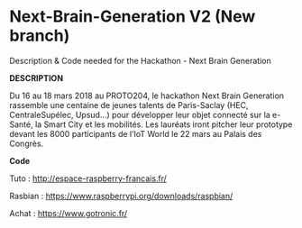 # Next-Brain-Generation V2 (New branch) 
Description &amp; Code needed for the Hackathon - Next Brain Generation 

**DESCRIPTION**

Du 16 au 18 mars 2018 au PROTO204, le hackathon Next Brain Generation rassemble une centaine de jeunes talents de Paris-Saclay (HEC, CentraleSupélec, Upsud…) pour développer leur objet connecté sur la e-Santé, la Smart City et les mobilités. Les lauréats iront pitcher leur prototype devant les 8000 participants de l’IoT World le 22 mars au Palais des Congrès.


**Code**

Tuto : http://espace-raspberry-francais.fr/

Rasbian : https://www.raspberrypi.org/downloads/raspbian/

Achat : https://www.gotronic.fr/ 
